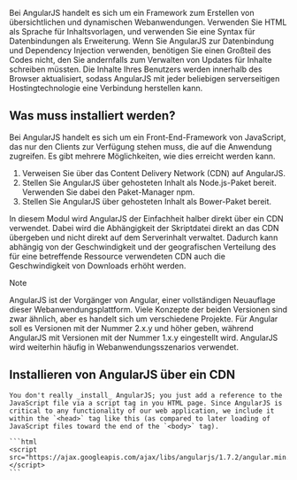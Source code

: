 Bei AngularJS handelt es sich um ein Framework zum Erstellen von übersichtlichen und dynamischen Webanwendungen. Verwenden Sie HTML als Sprache für Inhaltsvorlagen, und verwenden Sie eine Syntax für Datenbindungen als Erweiterung. Wenn Sie AngularJS zur Datenbindung und Dependency Injection verwenden, benötigen Sie einen Großteil des Codes nicht, den Sie andernfalls zum Verwalten von Updates für Inhalte schreiben müssten. Die Inhalte Ihres Benutzers werden innerhalb des Browser aktualisiert, sodass AngularJS mit jeder beliebigen serverseitigen Hostingtechnologie eine Verbindung herstellen kann.

## <a name="what-must-be-installed"></a>Was muss installiert werden?

Bei AngularJS handelt es sich um ein Front-End-Framework von JavaScript, das nur den Clients zur Verfügung stehen muss, die auf die Anwendung zugreifen. Es gibt mehrere Möglichkeiten, wie dies erreicht werden kann.

1. Verweisen Sie über das Content Delivery Network (CDN) auf AngularJS.
1. Stellen Sie AngularJS über gehosteten Inhalt als Node.js-Paket bereit. Verwenden Sie dabei den Paket-Manager npm.
1. Stellen Sie AngularJS über gehosteten Inhalt als Bower-Paket bereit.

In diesem Modul wird AngularJS der Einfachheit halber direkt über ein CDN verwendet. Dabei wird die Abhängigkeit der Skriptdatei direkt an das CDN übergeben und nicht direkt auf dem Serverinhalt verwaltet. Dadurch kann abhängig von der Geschwindigkeit und der geografischen Verteilung des für eine betreffende Ressource verwendeten CDN auch die Geschwindigkeit von Downloads erhöht werden.

> [!Note]
> AngularJS ist der Vorgänger von Angular, einer vollständigen Neuauflage dieser Webanwendungsplattform. Viele Konzepte der beiden Versionen sind zwar ähnlich, aber es handelt sich um verschiedene Projekte. Für Angular soll es Versionen mit der Nummer 2.x.y und höher geben, während AngularJS mit Versionen mit der Nummer 1.x.y eingestellt wird. AngularJS wird weiterhin häufig in Webanwendungsszenarios verwendet.

## <a name="how-to-install-angularjs-via-cdn"></a>Installieren von AngularJS über ein CDN

    You don't really _install_ AngularJS; you just add a reference to the JavaScript file via a script tag in you HTML page. Since AngularJS is critical to any functionality of our web application, we include it within the `<head>` tag like this (as compared to later loading of JavaScript files toward the end of the `<body>` tag).

    ```html
    <script src="https://ajax.googleapis.com/ajax/libs/angularjs/1.7.2/angular.min.js"></script>
    ```
